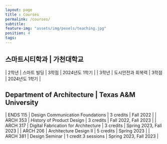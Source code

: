 ```yaml
---
layout: page
title : Courses
permalink: /courses/
subtitle:
feature-img: "assets/img/pexels/teaching.jpg"
position: 4
tags:
---
```


## 스마트시티학과 | 가천대학교

| 2학년 | 스마트 빌딩 | 3학점 | 2024년도 1학기 |
| 3학년 | 도시안전과 회복력 | 3학점 | 2024년도 1학기 |

## Department of Architecture | Texas A&M University

| ENDS 115 | Design Communication Foundations | 3 credits | Fall 2022 |
| ARCH 353 | History of Product Design | 3 credits | Fall 2022, Fall 2023 |
| ARCH 317 | Digital Fabrication for Architecture | 3 credits | Spring 2023, Fall 2023 |
| ARCH 206 | Architecture Design II | 5 credits | Spring 2023 |
| ARCH 381 | Design Seminar | 1 credit 3 sessions | Spring 2023, Fall 2023 |
